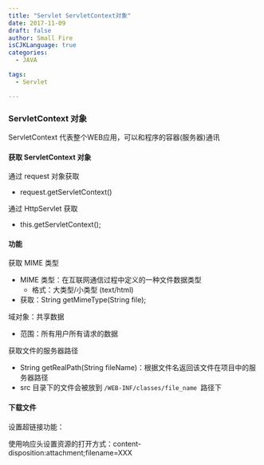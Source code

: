```yaml
---
title: "Servlet ServletContext对象"
date: 2017-11-09
draft: false
author: Small Fire
isCJKLanguage: true
categories: 
  - JAVA

tags: 
  - Servlet

---
```


### ServletContext 对象

ServletContext 代表整个WEB应用，可以和程序的容器(服务器)通讯

#### 获取 ServletContext 对象

通过 request 对象获取

- request.getServletContext()

通过 HttpServlet 获取

- this.getServletContext();

#### 功能

获取 MIME 类型

- MIME 类型：在互联网通信过程中定义的一种文件数据类型
  - 格式：大类型/小类型 (text/html)
- 获取：String getMimeType(String file);

域对象：共享数据

- 范围：所有用户所有请求的数据

获取文件的服务器路径

- String getRealPath(String fileName)：根据文件名返回该文件在项目中的服务器路径
- src 目录下的文件会被放到 `/WEB-INF/classes/file_name `路径下

#### 下载文件

设置超链接功能：

使用响应头设置资源的打开方式：content-disposition:attachment;filename=XXX